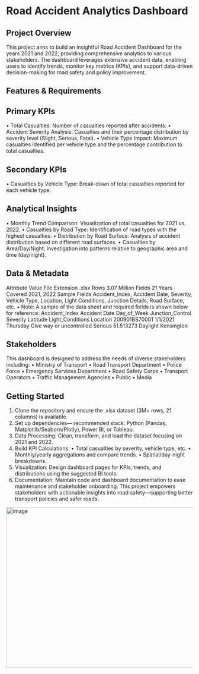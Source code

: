 # Road Accident Analytics Dashboard 
## Project Overview
This project aims to build an insightful Road Accident Dashboard for the years 2021 and 2022, providing comprehensive analytics to various stakeholders. The dashboard leverages extensive accident data, enabling users to identify trends, monitor key metrics (KPIs), and support data-driven decision-making for road safety and policy improvement.
## Features & Requirements
## Primary KPIs
•	Total Casualties: Number of casualties reported after accidents.
•	Accident Severity Analysis: Casualties and their percentage distribution by severity level (Slight, Serious, Fatal).
•	Vehicle Type Impact: Maximum casualties identified per vehicle type and the percentage contribution to total casualties.
## Secondary KPIs
•	Casualties by Vehicle Type: Break-down of total casualties reported for each vehicle type.
## Analytical Insights
•	Monthly Trend Comparison: Visualization of total casualties for 2021 vs. 2022.
•	Casualties by Road Type: Identification of road types with the highest casualties.
•	Distribution by Road Surface: Analysis of accident distribution based on different road surfaces.
•	Casualties by Area/Day/Night: Investigation into patterns relative to geographic area and time (day/night).
## Data & Metadata
Attribute	Value
File Extension	.xlsx
Rows	3.07 Million
Fields	21
Years Covered	2021, 2022
Sample Fields	Accident_Index, Accident Date, Severity, Vehicle Type, Location, Light Conditions, Junction Details, Road Surface, etc.
•	Note: A sample of the data sheet and required fields is shown below for reference:
Accident_Index	Accident Date	Day_of_Week	Junction_Control	Severity	Latitude	Light_Conditions	Location
200901BS70001	1/1/2021	Thursday	Give way or uncontrolled	Serious	51.513273	Daylight	Kensington

## Stakeholders
This dashboard is designed to address the needs of diverse stakeholders including:
•	Ministry of Transport
•	Road Transport Department
•	Police Force
•	Emergency Services Department
•	Road Safety Corps
•	Transport Operators
•	Traffic Management Agencies
•	Public
•	Media
## Getting Started
1.	Clone the repository and ensure the .xlsx dataset (3M+ rows, 21 columns) is available.
2.	Set up dependencies— recommended stack: Python (Pandas, Matplotlib/Seaborn/Plotly), Power BI, or Tableau.
3.	Data Processing: Clean, transform, and load the dataset focusing on 2021 and 2022.
4.	Build KPI Calculations:
•	Total casualties by severity, vehicle type, etc.
•	Monthly/yearly aggregations and compare trends.
•	Spatial/day-night breakdowns.
5.	Visualization: Design dashboard pages for KPIs, trends, and distributions using the suggested BI tools.
6.	Documentation: Maintain code and dashboard documentation to ease maintenance and stakeholder onboarding.
This project empowers stakeholders with actionable insights into road safety—supporting better transport policies and safer roads.
<img width="940" height="433" alt="image" src="https://github.com/user-attachments/assets/de32d0c3-b4c1-4ec6-a38f-b6c1cde85139" />
 

